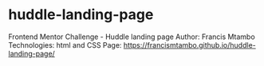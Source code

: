 # huddle-landing-page
Frontend Mentor Challenge - Huddle landing page
Author:       Francis Mtambo
Technologies: html and CSS
Page:         https://francismtambo.github.io/huddle-landing-page/

